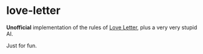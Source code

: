 # love-letter

**Unofficial** implementation of the rules of [Love Letter](https://boardgamegeek.com/boardgame/129622/love-letter), plus a very very stupid AI.

Just for fun.
